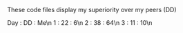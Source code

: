 These code files display my superiority over my peers (DD)

Day : DD : Me\n
1 : 22 : 6\n
2 : 38 : 64\n
3 : 11 : 10\n
